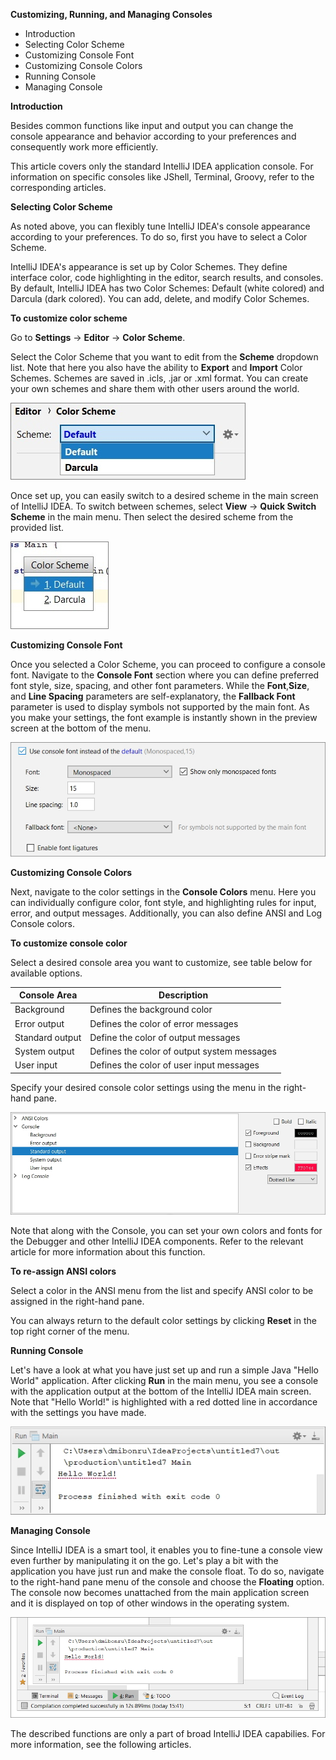 **Customizing, Running, and Managing Consoles**

 - Introduction
 - Selecting Color Scheme
 - Customizing Console Font 
 - Customizing Console Colors
 - Running Console
 - Managing Console
 
 **Introduction**

Besides common functions like input and output you can change the console appearance and behavior according to your preferences and consequently work more efficiently.

This article covers only the standard IntelliJ IDEA application console. For information on specific consoles like JShell, Terminal, Groovy, refer to the corresponding articles.
 
 **Selecting Color Scheme**

As noted above, you can flexibly tune IntelliJ IDEA's console appearance according to your preferences. To do so, first you have to select a Color Scheme.

IntelliJ IDEA's appearance is set up by Color Schemes. They define interface color, code highlighting in the editor, search results, and consoles. By default, IntelliJ IDEA has two Color Schemes: Default (white colored) and Darcula (dark colored). You can add, delete, and modify Color Schemes.

**To customize color scheme**

Go to **Settings** -> **Editor** -> **Color Scheme**.

Select the Color Scheme that you want to edit from the **Scheme** dropdown list. Note that here you also have the ability to **Export** and **Import** Color Schemes. Schemes are saved in .icls, .jar or .xml format. You can create your own schemes and share them with other users around the world.

![enter image description here](https://github.com/DmitryBondarenko1/solid-spoon/blob/master/Scheme1.jpg)

Once set up, you can easily switch to a desired scheme in the main screen of IntelliJ IDEA. To switch between schemes, select **View** -> **Quick Switch Scheme** in the main menu. Then select the desired scheme from the provided list.

![enter image description here](https://github.com/DmitryBondarenko1/solid-spoon/blob/master/Switch1.jpg)

**Customizing Console Font** 
 
Once you selected a Color Scheme, you can proceed to configure a console font. Navigate to the **Console Font** section where you can define preferred font style, size, spacing, and other font parameters. While the **Font**,**Size**, and **Line Spacing** parameters are self-explanatory, the **Fallback Font** parameter is used to display symbols not supported by the main font. As you make your settings, the font example is instantly shown in the preview screen at the bottom of the menu.

![enter image description here](https://github.com/DmitryBondarenko1/solid-spoon/blob/master/font1.jpg)

**Customizing Console Colors** 

Next, navigate to the color settings in the **Console Colors** menu. Here you can individually configure color, font style, and highlighting rules for input, error, and output messages. Additionally, you can also define ANSI and Log Console colors.

**To customize console color**

Select a desired console area you want to customize, see table below for available options.

|Console Area|  Description|
|--|--|
| Background| Defines the background color |
| Error output | Defines the color of error messages |
| Standard output | Define the color of output messages  |
| System output | Defines the color of output system messages |
| User input| Defines the color of user input messages |

Specify your desired console color settings using the menu in the right-hand pane.

![enter image description here](https://github.com/DmitryBondarenko1/solid-spoon/blob/master/ConsoleColor2.jpg)

Note that along with the Console, you can set your own colors and fonts for the Debugger and other IntelliJ IDEA components. Refer to the relevant article for more information about this function.

**To re-assign ANSI colors**

Select a color in the ANSI menu from the list and specify ANSI color to be assigned in the right-hand pane.

You can always return to the default color settings by clicking **Reset** in the top right corner of the menu.

**Running Console**

Let's have a look at what you have just set up and run a simple Java "Hello World" application. After clicking **Run** in the main menu, you see a console with the application output at the bottom of the IntelliJ IDEA main screen. Note that "Hello World!" is highlighted with a red dotted line in accordance with the settings you have made. 

![enter image description here](https://github.com/DmitryBondarenko1/solid-spoon/blob/master/hello2.jpg)

**Managing Console**

Since IntelliJ IDEA is a smart tool, it enables you to fine-tune a console view even further by manipulating it on the go. Let's play a bit with the application you have just run and make the console float. To do so, navigate to the right-hand pane menu of the console and choose the **Floating** option. The console now becomes unattached from the main application screen and it is displayed on top of other windows in the operating system. 

![enter image description here](https://github.com/DmitryBondarenko1/solid-spoon/blob/master/float2.jpg)

The described functions are only a part of broad IntelliJ IDEA capabilies. For more information, see the following articles. 
